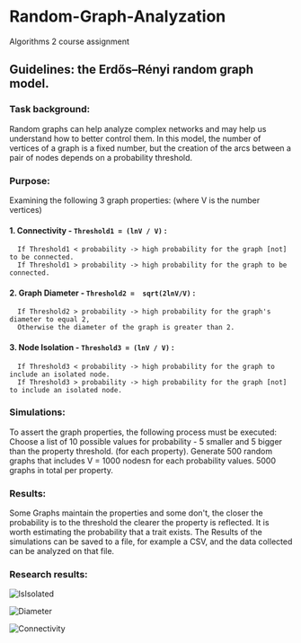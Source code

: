 # Random-Graph-Analyzation
Algorithms 2 course assignment

## Guidelines: the Erdős–Rényi random graph model.

### Task background:
Random graphs can help analyze complex networks and may help us understand how to better control them.
In this model, the number of vertices of a graph is a fixed number, but the creation of the arcs between a pair of nodes depends on a probability threshold.

### Purpose:
Examining the following 3 graph properties: (where V is the number vertices)
#### 1. Connectivity - `Threshold1 = (lnV / V)` :<br>
```
  If Threshold1 < probability -> high probability for the graph [not] to be connected.
  If Threshold1 > probability -> high probability for the graph to be connected.
```
#### 2. Graph Diameter - `Threshold2 =  sqrt(2lnV/V)` :<br>
````
  If Threshold2 > probability -> high probability for the graph's diameter to equal 2,
  Otherwise the diameter of the graph is greater than 2.
````
#### 3. Node Isolation - `Threshold3 = (lnV / V)` :<br>
````
  If Threshold3 < probability -> high probability for the graph to include an isolated node.
  If Threshold3 > probability -> high probability for the graph [not] to include an isolated node.
````
  
### Simulations:
To assert the  graph properties, the following process must be executed:
Choose a list of 10 possible values for probability - 5 smaller and 5 bigger than the property threshold. (for each property).
Generate 500 random graphs that includes V = 1000 nodesת for each probability values. 5000 graphs in total per property.

### Results:
Some Graphs maintain the properties and some don't, the closer the probability is to the threshold the clearer the property is reflected.
It is worth estimating the probability that a trait exists.
The Results of the simulations can be saved to a file, for example a CSV, and the data collected can be analyzed on that file.

### Research results:
![IsIsolated](https://github.com/nqoy/Random_Graph_Analyzation/blob/main/Isolation.png)

![Diameter](https://github.com/nqoy/Random_Graph_Analyzation/blob/main/Diameter.png)

![Connectivity](https://github.com/nqoy/Random_Graph_Analyzation/blob/main/Connectivity.png)
